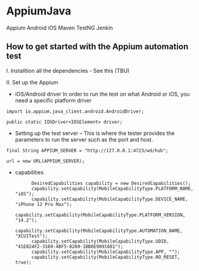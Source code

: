# AppiumJava
Appium Android iOS Maven TestNG Jenkin

## How to get started with the Appium automation test

I. Installtion all the dependencies - See this (TBU)

II. Set up the  Appium 
- iOS/Android driver 
In order to run the test on what Android or iOS, you need a specific platform driver

`import io.appium.java_client.android.AndroidDriver;` 

`public static IOSDriver<IOSElement> driver;`

- Setting up the test server – This is where the tester provides the parameters to run the server such as the port and host. 

`final String APPIUM_SERVER = "http://127.0.0.1:4723/wd/hub";`

`url = new URL(APPIUM_SERVER);`
 
- capabilities

            DesiredCapabilities capability = new DesiredCapabilities();
            capability.setCapability(MobileCapabilityType.PLATFORM_NAME, "iOS");
            capability.setCapability(MobileCapabilityType.DEVICE_NAME, "iPhone 12 Pro Max");
            capability.setCapability(MobileCapabilityType.PLATFORM_VERSION, "14.2");
            capability.setCapability(MobileCapabilityType.AUTOMATION_NAME, "XCUITest");
            capability.setCapability(MobileCapabilityType.UDID, "41E824F2-3169-4BF5-8289-1BB0E9091601");
            capability.setCapability(MobileCapabilityType.APP, "");
            capability.setCapability(MobileCapabilityType.NO_RESET, true);

